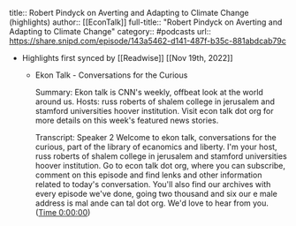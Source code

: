 title:: Robert Pindyck on Averting and Adapting to Climate Change (highlights)
author:: [[EconTalk]]
full-title:: "Robert Pindyck on Averting and Adapting to Climate Change"
category:: #podcasts
url:: https://share.snipd.com/episode/143a5462-d141-487f-b35c-881abdcab79c

- Highlights first synced by [[Readwise]] [[Nov 19th, 2022]]
	- Ekon Talk - Conversations for the Curious
	  
	  Summary:
	  Ekon talk is CNN's weekly, offbeat look at the world around us. Hosts: russ roberts of shalem college in jerusalem and stamford universities hoover institution. Visit econ talk dot org for more details on this week's featured news stories.
	  
	  Transcript:
	  Speaker 2
	  Welcome to ekon talk, conversations for the curious, part of the library of ecanomics and liberty. I'm your host, russ roberts of shalem college in jerusalem and stamford universities hoover institution. Go to econ talk dot org, where you can subscribe, comment on this episode and find lenks and other information related to today's conversation. You'll also find our archives with every episode we've done, going two thousand and six our e male address is mal ande can tal dot org. We'd love to hear from you. ([Time 0:00:00](https://share.snipd.com/snip/8a460d9c-4e02-4a73-bba5-565bb5cb0200))